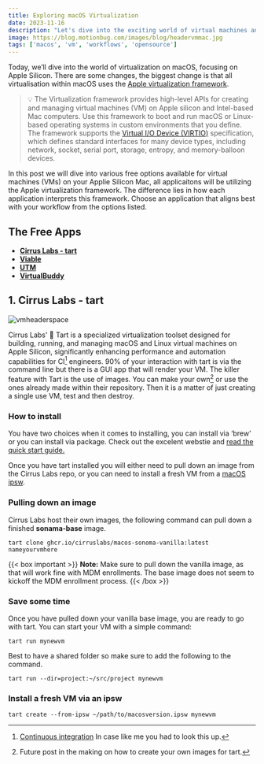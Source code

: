 ```yaml
---
title: Exploring macOS Virtualization
date: 2023-11-16
description: "Let's dive into the exciting world of virtual machines and discover some awesome ways to test our workflows. Things may have changed a bit, but that's just more reason for us to team up and uncover the best strategies together."
image: https://blog.motionbug.com/images/blog/headervmmac.jpg
tags: ['macos', 'vm', 'workflows', 'opensource']
---
```


Today, we’ll dive into the world of virtualization on macOS, focusing on Apple Silicon. There are some changes, the biggest change is that all virtualisation within macOS uses the [Apple virtualization framework](https://developer.apple.com/documentation/virtualization).

> 💡 The Virtualization framework provides high-level APIs for creating
> and managing virtual machines (VM) on Apple silicon and Intel-based
> Mac computers. Use this framework to boot and run macOS or Linux-based
> operating systems in custom environments that you define. The
> framework supports the [Virtual I/O Device
> (VIRTIO)](https://docs.oasis-open.org/virtio/virtio/v1.1/csprd01/virtio-v1.1-csprd01.html)
> specification, which defines standard interfaces for many device
> types, including network, socket, serial port, storage, entropy, and
> memory-balloon devices.

In this post we will dive into various free options available for virtual machines (VMs) on your Applie Silicon Mac, all applicaitons will be utilizing the Apple virtualization framework. The difference lies in how each application interprets this framework. Choose an application that aligns best with your workflow from the options listed.

## The Free Apps

- [**Cirrus Labs - tart**](https://tart.run/)
- [**Viable**](https://eclecticlight.co/2022/07/14/introducing-viable-to-virtualise-macos-on-apple-silicon-macs/)
- [**UTM**](https://github.com/utmapp/UTM)
- [**VirtualBuddy**](https://github.com/insidegui/VirtualBuddy#virtualbuddy)

## 1. Cirrus Labs - tart

![vmheaderspace](https://blog.motionbug.com/images/blog/vm-header.jpg)

Cirrus Labs' 🥧 Tart is a specialized virtualization toolset designed for building, running, and managing macOS and Linux virtual machines on Apple Silicon, significantly enhancing performance and automation capabilities for CI[^1] engineers. 90% of your interaction with tart is via the command line but there is a GUI app that will render your VM. The killer feature with Tart is the use of images. You can make your own[^2] or use the ones already made within their repository. Then it is a matter of just creating a single use VM, test and then destroy.

### How to install

You have two choices when it comes to installing, you can install via ‘brew’ or you can install via package. Check out the excelent webstie and [read the quick start guide.](https://tart.run/quick-start/)

Once you have tart installed you will either need to pull down an image from the Cirrus Labs repo, or you can need to install a fresh VM from a [macOS ipsw](https://mrmacintosh.com/apple-silicon-m1-full-macos-restore-ipsw-firmware-files-database/).

### Pulling down an image

Cirrus Labs host their own images, the following command can pull down a finished **sonama-base** image.

```shell
tart clone ghcr.io/cirruslabs/macos-sonoma-vanilla:latest nameyourvmhere
```

{{< box important >}}
**Note:** Make sure to pull down the vanilla image, as that will work fine with MDM enrollments. The base image does not seem to kickoff the MDM enrollment process.
{{< /box >}}

### Save some time

Once you have pulled down your vanilla base image, you are ready to go with tart. You can start your VM with a simple command:

```shell
tart run mynewvm
```

Best to have a shared folder so make sure to add the following to the command.

```shell
tart run --dir=project:~/src/project mynewvm
```

### Install a fresh VM via an ipsw

```shell
tart create --from-ipsw ~/path/to/macosversion.ipsw mynewvm
```

[^1]: [Continuous integration](https://en.wikipedia.org/wiki/Continuous_integration) In case like me you had to look this up.

[^2]: Future post in the making on how to create your own images for tart.
